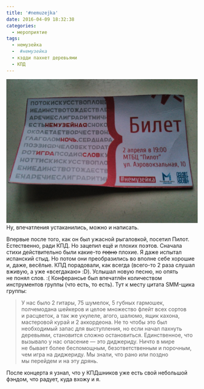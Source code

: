 ```yaml
---
title: '#nemuzejka'
date: 2016-04-09 18:32:38
categories:
  - мероприятие
tags:
  - немузейка
  -  #немузейка
  - кэдди пахнет деревьями
  - КПД
---
```


![Билет на немузейку](../../assets/images/uncategorized/nemuzejka-02042016.jpg) Ну, впечатления
устаканились, можно и&nbsp;написать.

Впервые после того, как он&nbsp;был ужасной рыгаловкой, посетил Пилот. Естественно, ради КПД.
Но&nbsp;зацепил ещё и&nbsp;плохих поэтов. Сначала стихи действительно были <nobr>какие-то</nobr>
<del>говно</del> плохие. Я&nbsp;даже испытал испанский стыд. Но&nbsp;потом они преобразились
во&nbsp;вполне себе хорошие и, даже, весёлые. КПД порадовали, как всегда (<nobr>всего-то</nobr> 2
раза слушал вживую, а&nbsp;уже &laquo;всегдакаю&raquo; :D). Услышал новую песню, но&nbsp;опять
не&nbsp;понял слов. :( Конферансье был впечатлён количеством инструментов группы (что есть,
то&nbsp;есть). Тут к&nbsp;месту цитата <nobr>SMM-щика</nobr> группы:

> У&nbsp;нас было 2 гитары, 75 шумелок, 5 губных гармошек, полчемодана шейкеров и&nbsp;целое
> множество флейт всех сортов и&nbsp;расцветок, а&nbsp;так&nbsp;же укулеле, агого, шалюмо, ящик
> кахона, мастеровой курай и&nbsp;2 аккордеона. Не&nbsp;то&nbsp;чтобы это был необходимый запас для
> выступления, но&nbsp;если начал пахнуть деревьями, становится сложно остановиться. Единственное,
> что вызывало у&nbsp;нас опасение&nbsp;&mdash; это диджериду. Ничто в&nbsp;мире не&nbsp;бывает
> более беспомощным, безответственным и&nbsp;порочным, чем игра на&nbsp;диджериду. Мы&nbsp;знали,
> что рано или поздно мы&nbsp;перейдем и&nbsp;на&nbsp;эту дрянь.

После концерта я&nbsp;узнал, что у&nbsp;КПДшников уже есть свой небольшой фэндом, что радует, куда
вхожу и&nbsp;я.
